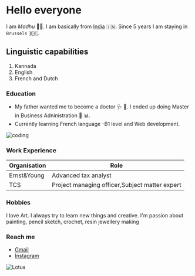 # Hello everyone
  
I am *Madhu* :woman_office_worker:. I am basically from [India](https://en.wikipedia.org/wiki/India) :india:. Since 5 years I am staying in `Brussels` :belgium:.

## Linguistic capabilities

1. Kannada
2. English
3. French and Dutch

### Education

- My father wanted me to become a doctor :stethoscope: :pill:. I ended up doing Master in Business Adninistration :briefcase: :bar_chart:.
- Currently learning French language -B1 level and  Web development.

![coding](https://user-images.githubusercontent.com/57039079/67620723-67afc280-f7f9-11e9-9a49-fab19a3951c2.gif)

### Work Experience

| Organisation | Role                                            |
|--------------|-------------------------------------------------|
| Ernst&Young  | Advanced tax analyst                            |
| TCS          | Project managing officer,Subject matter expert  |


### Hobbies

I love Art. I always try to learn new things and creative. I'm passion about painting, pencil sketch, crochet, resin jewellery making

### Reach me

- [Gmail](madhuamaranthus2@gmail.com)
- [Instagram](https://www.instagram.com/padma_vibhooshita/)


![Lotus](https://upload.wikimedia.org/wikipedia/commons/e/ed/Sacred_lotus_Nelumbo_nucifera.jpg)